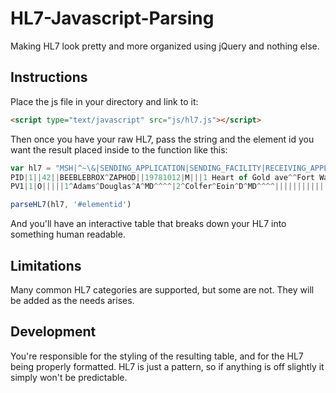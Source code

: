 # HL7-Javascript-Parsing
Making HL7 look pretty and more organized using jQuery and nothing else.

## Instructions
Place the js file in your directory and link to it:
```HTML
<script type="text/javascript" src="js/hl7.js"></script>
```

Then once you have your raw HL7, pass the string and the element id you want the result placed inside to the function like this:
```javascript
var hl7 = "MSH|^~\&|SENDING_APPLICATION|SENDING_FACILITY|RECEIVING_APPLICATION|RECEIVING_FACILITY|20110613061611||SIU^S12|24916560|P|2.3||||||
PID|1||42||BEEBLEBROX^ZAPHOD||19781012|M|||1 Heart of Gold ave^^Fort Wayne^IN^46804||(260)555-1234|||S||999999999|||||||||||||||||||||
PV1|1|O|||||1^Adams^Douglas^A^MD^^^^|2^Colfer^Eoin^D^MD^^^^||||||||||||||||||||||||||||||||||||||||||99158||"

parseHL7(hl7, '#elementid')
```

And you'll have an interactive table that breaks down your HL7 into something human readable.

## Limitations
Many common HL7 categories are supported, but some are not. They will be added as the needs arises.

## Development
You're responsible for the styling of the resulting table, and for the HL7 being properly formatted. HL7 is just a pattern, so if anything is off slightly it simply won't be predictable.
